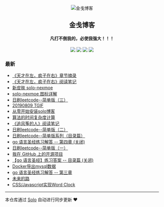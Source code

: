 <p align="center"><img alt="金戋博客" src="https://img.hacpai.com/avatar/1559274898016_1560137432491.png"></p><h2 align="center">
金戋博客
</h2>

<h4 align="center">凡打不倒我的，必使我强大！！！</h4>
<p align="center"><a title="金戋博客" target="_blank" href="https://github.com/JinJianh/solo-blog"><img src="https://img.shields.io/github/last-commit/JinJianh/solo-blog.svg?style=flat-square&color=FF9900"></a>
<a title="GitHub repo size in bytes" target="_blank" href="https://github.com/JinJianh/solo-blog"><img src="https://img.shields.io/github/repo-size/JinJianh/solo-blog.svg?style=flat-square"></a>
<a title="Solo Version" target="_blank" href="https://github.com/b3log/solo/releases"><img src="https://img.shields.io/badge/solo-3.6.4-f1e05a.svg?style=flat-square&color=blueviolet"></a>
<a title="Hits" target="_blank" href="https://github.com/b3log/hits"><img src="https://hits.b3log.org/JinJianh/solo-blog.svg"></a></p>

### 最新

* [《天才在左，疯子在右》章节摘录](https://www.jinjianh.com/articles/2019/08/23/1566551996115.html)
* [《天才在左，疯子在右》阅读笔记](https://www.jinjianh.com/articles/2019/08/23/1566551837849.html)
* [新皮肤 solo-nexmoe](https://www.jinjianh.com/articles/2019/08/23/1566468138289.html)
* [solo-nexmoe 图标详解](https://www.jinjianh.com/articles/2019/08/23/1566548785550.html)
* [日刷leetcode--简单版（三）](https://www.jinjianh.com/leetcode3.html)
* [20190809 TGIF](https://www.jinjianh.com/articles/2019/08/09/1565315193270.html)
* [从零开始安装solo博客](https://www.jinjianh.com/articles/2019/08/06/1565021931775.html)
* [算法的时间复杂度计算](https://www.jinjianh.com/articles/2019/08/03/1564826524260.html)
* [《追风筝的人》阅读笔记](https://www.jinjianh.com/articles/2019/07/30/1564419665414.html)
* [日刷leetcode--简单版（二）](https://www.jinjianh.com/leetcode2.html)
* [日刷leetcode--简单版系列（目录篇）](https://www.jinjianh.com/leetcode.html)
* [go 语言圣经练习解答 -- 第四章 (关闭)](https://www.jinjianh.com/articles/2019/06/12/1560331304695.html)
* [日刷leetcode--简单版（一）](https://www.jinjianh.com/leetcode1.html)
* [我在 GitHub 上的开源项目](https://www.jinjianh.com/my-github-repos)
* [【go 语言圣经】练习答案 -- 目录篇 (关闭)](https://www.jinjianh.com/articles/2019/06/16/1560663440490.html)
* [Docker导出mysql数据](https://www.jinjianh.com/articles/2019/06/11/1560267833958.html)
* [go 语言圣经练习解答 -- 第三章](https://www.jinjianh.com/articles/2019/06/10/1560159392016.html)
* [未来的路](https://www.jinjianh.com/articles/2019/06/07/1559921813174.html)
* [CSS/Javascript实现Word Clock](https://www.jinjianh.com/articles/2019/06/02/1559477290334.html)



---

本仓库通过 [Solo](https://github.com/b3log/solo) 自动进行同步更新 ❤️ 